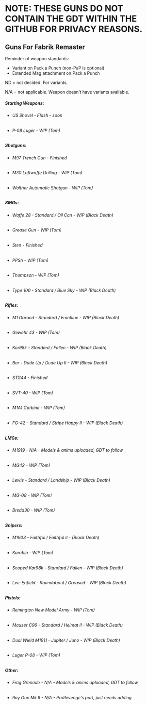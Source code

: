 # NOTE: THESE GUNS DO NOT CONTAIN THE GDT WITHIN THE GITHUB FOR PRIVACY REASONS.

## Guns For Fabrik Remaster

Reminder of weapon standards:
 - Variant on Pack a Punch (non-PaP is optional)
 - Extended Mag attachment on Pack a Punch

ND = not decided. For variants.

N/A = not applicable. Weapon doesn't have variants available.


##### Starting Weapons:

 * ###### US Shovel - Flash - soon
 * ###### P-08 Luger - WIP (Tom)

##### Shotguns:

 * ###### M97 Trench Gun - Finished
 * ###### M30 Luftwaffe Drilling - WIP (Tom)
 * ###### Walther Automatic Shotgun - WIP (Tom)

##### SMGs:

 * ###### Waffe 28 - Standard / Oil Can - WIP (Black Death)
 * ###### Grease Gun - WIP (Tom)
 * ###### Sten - Finished
 * ###### PPSh - WIP (Tom)
 * ###### Thompson - WIP (Tom)
 * ###### Type 100 - Standard / Blue Sky - WIP (Black Death)


##### Rifles:

 * ###### M1 Garand - Standard / Frontline - WIP (Black Death)
 * ###### Gewehr 43 - WIP (Tom)
 * ###### Kar98k - Standard / Fallen - WIP (Black Death)
 * ###### Bar - Dude Up / Dude Up II - WIP (Black Death)
 * ###### STG44 - Finished
 * ###### SVT-40 - WIP (Tom)
 * ###### M1A1 Carbine - WIP (Tom)
 * ###### FG-42 - Standard / Stripe Happy II - WIP (Black Death)


##### LMGs:

 * ###### M1919 - N/A - Models & anims uploaded, GDT to follow
 * ###### MG42 - WIP (Tom)
 * ###### Lewis - Standard / Landship - WIP (Black Death)
 * ###### MG-08 - WIP (Tom)
 * ###### Breda30 - WIP (Tom)


##### Snipers:

 * ###### M1903 - Faithful / Faithful II - (Black Death)
 * ###### Karabin - WIP (Tom)
 * ###### Scoped Kar98k - Standard / Fallen - WIP (Black Death)
 * ###### Lee-Enfield - Roundabout / Greased - WIP (Black Death)

##### Pistols:
 * ###### Remington New Model Army - WIP (Tom)
 * ###### Mauser C96 - Standard / Heimat II - WIP (Black Death)
 * ###### Dual Wield M1911 - Jupiter / Juno - WIP (Black Death)
 * ###### Luger P-08 - WIP (Tom)


##### Other:

 * ###### Frag Grenade - N/A - Models & anims uploaded, GDT to follow
 * ###### Ray Gun Mk II - N/A - ProRevenge's port, just needs adding

